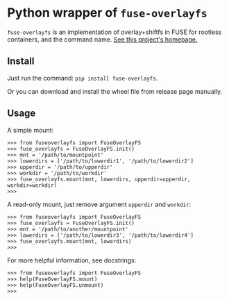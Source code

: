 # Python wrapper of `fuse-overlayfs`

`fuse-overlayfs` is an implementation of overlay+shiftfs in FUSE for rootless containers, and the command name. [See this project's homepage.](https://github.com/containers/fuse-overlayfs)

## Install

Just run the command: `pip install fuse-overlayfs`.

Or you can download and install the wheel file from release page manually.

## Usage

A simple mount:

```pycon
>>> from fuseoverlayfs import FuseOverlayFS
>>> fuse_overlayfs = FuseOverlayFS.init()
>>> mnt = '/path/to/mountpoint'
>>> lowerdirs = ['/path/to/lowerdir1', '/path/to/lowerdir2']
>>> upperdir = '/path/to/upperdir'
>>> workdir = '/path/to/workdir'
>>> fuse_overlayfs.mount(mnt, lowerdirs, upperdir=upperdir, workdir=workdir)
>>>
```

A read-only mount, just remove argument `upperdir` and `workdir`:

```pycon
>>> from fuseoverlayfs import FuseOverlayFS
>>> fuse_overlayfs = FuseOverlayFS.init()
>>> mnt = '/path/to/another/mountpoint'
>>> lowerdirs = ['/path/to/lowerdir3', '/path/to/lowerdir4']
>>> fuse_overlayfs.mount(mnt, lowerdirs)
>>>
```

For more helpful information, see docstrings:

```pycon
>>> from fuseoverlayfs import FuseOverlayFS
>>> help(FuseOverlayFS.mount)
>>> help(FuseOverlayFS.unmount)
>>>
```
